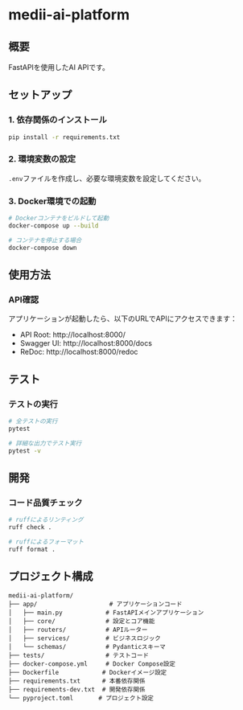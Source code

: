 # medii-ai-platform

## 概要
FastAPIを使用したAI APIです。

## セットアップ

### 1. 依存関係のインストール
```bash
pip install -r requirements.txt
```

### 2. 環境変数の設定
`.env`ファイルを作成し、必要な環境変数を設定してください。

### 3. Docker環境での起動
```bash
# Dockerコンテナをビルドして起動
docker-compose up --build

# コンテナを停止する場合
docker-compose down
```

## 使用方法

### API確認
アプリケーションが起動したら、以下のURLでAPIにアクセスできます：

- API Root: http://localhost:8000/
- Swagger UI: http://localhost:8000/docs
- ReDoc: http://localhost:8000/redoc


## テスト

### テストの実行
```bash
# 全テストの実行
pytest

# 詳細な出力でテスト実行
pytest -v
```

## 開発

### コード品質チェック
```bash
# ruffによるリンティング
ruff check .

# ruffによるフォーマット
ruff format .
```

## プロジェクト構成
```
medii-ai-platform/
├── app/                    # アプリケーションコード
│   ├── main.py            # FastAPIメインアプリケーション
│   ├── core/              # 設定とコア機能
│   ├── routers/           # APIルーター
│   ├── services/          # ビジネスロジック
│   └── schemas/           # Pydanticスキーマ
├── tests/                 # テストコード
├── docker-compose.yml     # Docker Compose設定
├── Dockerfile            # Dockerイメージ設定
├── requirements.txt      # 本番依存関係
├── requirements-dev.txt  # 開発依存関係
└── pyproject.toml       # プロジェクト設定
```
